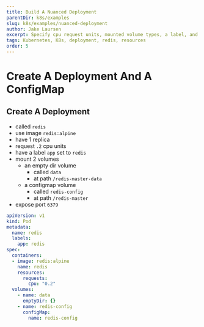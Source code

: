 ```yaml
---
title: Build A Nuanced Deployment
parentDir: k8s/examples
slug: k8s/examples/nuanced-deployment
author: Jake Laursen
excerpt: Specify cpu request units, mounted volume types, a label, and expose a port
tags: Kubernetes, K8s, deployment, redis, resources
order: 5
---
```


# Create A Deployment And A ConfigMap
## Create A Deployment
- called `redis`
- use image `redis:alpine`
- have 1 replica
- request `.2` cpu units
- have a label `app` set to `redis`
- mount 2 volumes
  - an empty dir volume 
    - called `data` 
    - at path `/redis-master-data`
  - a configmap volume
    - called `redis-config` 
    - at path `/redis-master`
- expose port `6379`

```yaml
apiVersion: v1
kind: Pod
metadata:
  name: redis
  labels:
    app: redis
spec:
  containers:
  - image: redis:alpine
    name: redis
    resources:
      requests:
        cpu: "0.2"
  volumes:
    - name: data
      emptyDir: {}
    - name: redis-config
      configMap:
        name: redis-config

        


```